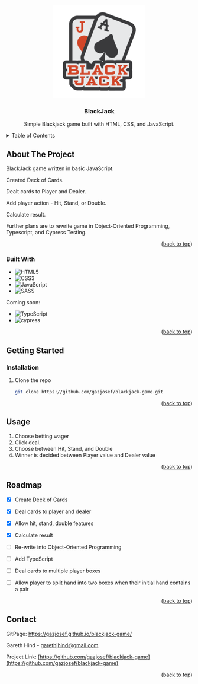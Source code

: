 <!-- Improved compatibility of back to top link: See: https://github.com/othneildrew/Best-README-Template/pull/73 -->
<a name="readme-top"></a>
<!--
*** Thanks for checking out the Best-README-Template. If you have a suggestion
*** that would make this better, please fork the repo and create a pull request
*** or simply open an issue with the tag "enhancement".
*** Don't forget to give the project a star!
*** Thanks again! Now go create something AMAZING! :D
-->




<!-- PROJECT LOGO -->
<br />
<div align="center">
  <a href="https://github.com/gazjosef/blackjack-game">
    <img src="img/pngegg.png" alt="Logo" width="250" height="250">
  </a>

<h3 align="center">BlackJack</h3>

  <p align="center">
Simple Blackjack game built with HTML, CSS, and JavaScript.
    <br />
  </p>
</div>



<!-- TABLE OF CONTENTS -->
<details>
  <summary>Table of Contents</summary>
  <ol>
    <li>
      <a href="#about-the-project">About The Project</a>
      <ul>
        <li><a href="#built-with">Built With</a></li>
      </ul>
    </li>
    <li>
      <a href="#getting-started">Getting Started</a>
      <ul>
        <li><a href="#installation">Installation</a></li>
      </ul>
    </li>
    <li><a href="#usage">Usage</a></li>
    <li><a href="#roadmap">Roadmap</a></li>
    <li><a href="#contact">Contact</a></li>
  </ol>
</details>


<!-- ABOUT THE PROJECT -->
## About The Project

BlackJack game written in basic JavaScript.

Created Deck of Cards.

Dealt cards to Player and Dealer.

Add player action - Hit, Stand, or Double.

Calculate result.

Further plans are to rewrite game in Object-Oriented Programming, Typescript, and Cypress Testing.

<p align="right">(<a href="#readme-top">back to top</a>)</p>

### Built With

* ![HTML5](https://img.shields.io/badge/html5-%23E34F26.svg?style=for-the-badge&logo=html5&logoColor=white)
* ![CSS3](https://img.shields.io/badge/css3-%231572B6.svg?style=for-the-badge&logo=css3&logoColor=white)
* ![JavaScript](https://img.shields.io/badge/javascript-%23323330.svg?style=for-the-badge&logo=javascript&logoColor=%23F7DF1E)
* ![SASS](https://img.shields.io/badge/SASS-hotpink.svg?style=for-the-badge&logo=SASS&logoColor=white)

Coming soon:

* ![TypeScript](https://img.shields.io/badge/typescript-%23007ACC.svg?style=for-the-badge&logo=typescript&logoColor=white)
* ![cypress](https://img.shields.io/badge/-cypress-%23E5E5E5?style=for-the-badge&logo=cypress&logoColor=058a5e)

<p align="right">(<a href="#readme-top">back to top</a>)</p>



<!-- GETTING STARTED -->
## Getting Started


### Installation

1. Clone the repo

   ```sh
   git clone https://github.com/gazjosef/blackjack-game.git
   ```

<p align="right">(<a href="#readme-top">back to top</a>)</p>



<!-- USAGE EXAMPLES -->
## Usage

1. Choose betting wager
2. Click deal.
3. Choose between Hit, Stand, and Double
4. Winner is decided between Player value and Dealer value

<p align="right">(<a href="#readme-top">back to top</a>)</p>



<!-- ROADMAP -->
## Roadmap

- [x] Create Deck of Cards
- [x] Deal cards to player and dealer
- [x] Allow hit, stand, double features
- [x] Calculate result
- [ ] Re-write into Object-Oriented Programming
- [ ] Add TypeScript
- [ ] Deal cards to multiple player boxes
- [ ] Allow player to split hand into two boxes when their initial hand contains a pair


<!-- See the [open issues](https://github.com/github_username/repo_name/issues) for a full list of proposed features (and known issues). -->

<p align="right">(<a href="#readme-top">back to top</a>)</p>



<!-- CONTACT -->
## Contact

GitPage: https://gazjosef.github.io/blackjack-game/

Gareth Hind - garethjhind@gmail.com

Project Link: [https://github.com/gazjosef/blackjack-game](https://github.com/gazjosef/blackjack-game)

<p align="right">(<a href="#readme-top">back to top</a>)</p>



